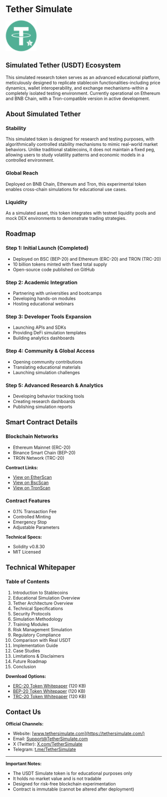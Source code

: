 # Tether Simulate

<p align="left">
  <img src="TetherSimulate%20Logo.svg" width="100">
</p>

## Simulated Tether (USDT) Ecosystem

This simulated research token serves as an advanced educational platform, meticulously designed to replicate stablecoin functionalities-including price dynamics, wallet interoperability, and exchange mechanisms-within a completely isolated testing environment. Currently operational on Ethereum and BNB Chain, with a Tron-compatible version in active development.

## About Simulated Tether

### Stability
This simulated token is designed for research and testing purposes, with algorithmically controlled stability mechanisms to mimic real-world market behaviors. Unlike traditional stablecoins, it does not maintain a fixed peg, allowing users to study volatility patterns and economic models in a controlled environment.

### Global Reach
Deployed on BNB Chain, Ethereum and Tron, this experimental token enables cross-chain simulations for educational use cases.

### Liquidity
As a simulated asset, this token integrates with testnet liquidity pools and mock DEX environments to demonstrate trading strategies.

## Roadmap

### Step 1: Initial Launch (Completed)
- Deployed on BSC (BEP-20) and Ethereum (ERC-20) and TRON (TRC-20)
- 10 billion tokens minted with fixed total supply
- Open-source code published on GitHub

### Step 2: Academic Integration
- Partnering with universities and bootcamps
- Developing hands-on modules
- Hosting educational webinars

### Step 3: Developer Tools Expansion
- Launching APIs and SDKs
- Providing DeFi simulation templates
- Building analytics dashboards

### Step 4: Community & Global Access
- Opening community contributions
- Translating educational materials
- Launching simulation challenges

### Step 5: Advanced Research & Analytics
- Developing behavior tracking tools
- Creating research dashboards
- Publishing simulation reports

## Smart Contract Details

### Blockchain Networks
- Ethereum Mainnet (ERC-20)
- Binance Smart Chain (BEP-20)
- TRON Network (TRC-20)

**Contract Links:**
- [View on EtherScan](https://etherscan.io/address/0x812ceb11222ce8bc6bd0ef27017299e442dd85e6)
- [View on BscScan](https://bscscan.com/address/0x2cd01e6af70411cbb28ef6ca333ea65c0796de03)
- [View on TronScan](https://tronscan.org/#/contract/TGFANbTCJwLnynvuHFHu1ZzTrH8agS4uTy)


### Contract Features
- 0.1% Transaction Fee
- Controlled Minting
- Emergency Stop
- Adjustable Parameters

**Technical Specs:**
- Solidity v0.8.30
- MIT Licensed

## Technical Whitepaper

### Table of Contents
1. Introduction to Stablecoins
2. Educational Simulation Overview
3. Tether Architecture Overview
4. Technical Specifications
5. Security Protocols
6. Simulation Methodology
7. Training Modules
8. Risk Management Simulation
9. Regulatory Compliance
10. Comparison with Real USDT
11. Implementation Guide
12. Case Studies
13. Limitations & Disclaimers
14. Future Roadmap
15. Conclusion

**Download Options:**
- [ERC-20 Token Whitepaper](ERC-20%20Token%20Whitepaper.pdf) (120 KB)
- [BEP-20 Token Whitepaper](BEP-20%20Token%20Whitepaper.pdf) (120 KB)
- [TRC-20 Token Whitepaper](TRC-20%20Token%20Whitepaper.pdf) (120 KB)


## Contact Us

**Official Channels:**
- Website: [www.tethersimulate.com](https://tethersimulate.com/)
- Email: [Support@TetherSimulate.com](mailto:Support@TetherSimulate.com)
- X (Twitter): [X.com/TetherSimulate](https://X.com/TetherSimulate)
- Telegram: [t.me/TetherSimulate](https://t.me/TetherSimulate)

---

**Important Notes:**
- The USDT Simulate token is for educational purposes only
- It holds no market value and is not tradable
- Designed for risk-free blockchain experimentation
- Contract is immutable (cannot be altered after deployment)
